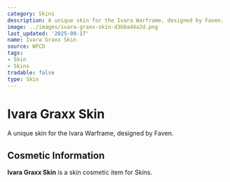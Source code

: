 ```yaml
---
category: Skins
description: A unique skin for the Ivara Warframe, designed by Faven.
image: ../images/ivara-graxx-skin-d3bbad4a2d.png
last_updated: '2025-09-17'
name: Ivara Graxx Skin
source: WFCD
tags:
- Skin
- Skins
tradable: false
type: Skin
---
```


# Ivara Graxx Skin

A unique skin for the Ivara Warframe, designed by Faven.

## Cosmetic Information

**Ivara Graxx Skin** is a skin cosmetic item for Skins.

